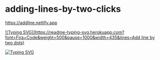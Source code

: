 # adding-lines-by-two-clicks
https://addline.netlify.app

[![Typing SVG](https://readme-typing-svg.herokuapp.com?font=Fira+Code&weight=500&pause=1000&width=435&lines=Add line by two dots)](https://git.io/typing-svg)

[![Typing SVG](https://readme-typing-svg.herokuapp.com?font=Fira+Code&weight=500&pause=1000&width=435&lines=Portfolio+challenge+devchallenges.io)](https://git.io/typing-svg)
